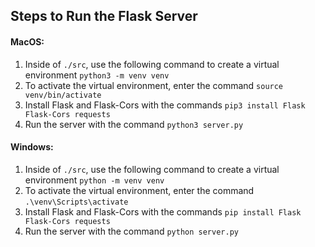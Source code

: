 ## Steps to Run the Flask Server

#### MacOS:

1. Inside of `./src`, use the following command to create a virtual environment `python3 -m venv venv`
2. To activate the virtual environment, enter the command `source venv/bin/activate`
3. Install Flask and Flask-Cors with the commands `pip3 install Flask Flask-Cors requests`
4. Run the server with the command `python3 server.py`

#### Windows:

1. Inside of `./src`, use the following command to create a virtual environment `python -m venv venv`
2. To activate the virtual environment, enter the command `.\venv\Scripts\activate`
3. Install Flask and Flask-Cors with the commands `pip install Flask Flask-Cors requests`
4. Run the server with the command `python server.py`
